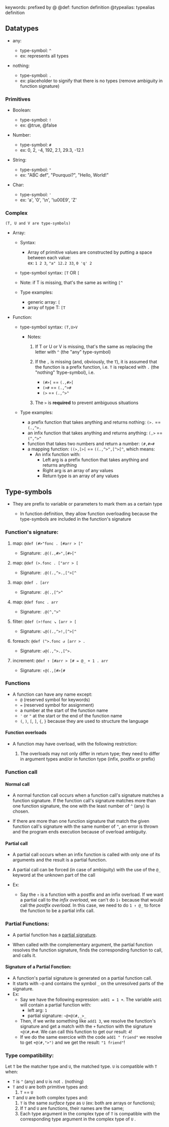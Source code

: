 keywords: prefixed by @
@def: function definition
@typealias: typealias definition

## Datatypes

* any:
    * type-symbol: `^`
    * ex: represents all types

* nothing:
    * type-symbol: `.`
    * ex: placeholder to signify that there is no types (remove ambiguity in function signature)

### Primitives

* Boolean:
    * type-symbol: `!`
    * ex: @true, @false

* Number:
    * type-symbol: `#`
    * ex: 0, 2, -4, 192, 2.1, 29.3, -12.1

* String:
    * type-symbol: `"`
    * ex: "ABC def", "Pourquoi?", "Hello, World!"

* Char:
    * type-symbol: `'`
    * ex: 'a', '0', '\n', '\u00E9', 'Z'

### Complex

`(T, U and V are type-symbols)`

* Array:
    * Syntax:
        * Array of primitive values are constructed by putting a space between each value:   
          ex: `1 2 3`, `"a" 12.2 33`, `0 'q' 2`
    * type-symbol syntax: `[T` OR `[`
    * Note: if T is missing, that's the same as writing `[^`

    * Type examples:
        * generic array: `[`
        * array of type T: `[T`

* Function:
    * type-symbol syntax: `(T,U>V`
        * Notes:
            1) If T or U or V is missing, that's the same as replacing the letter with `^` (the "any" type-symbol)

            2) If the `,` is missing (and, obviously, the `T`), it is assumed that the function is a prefix function,
               i.e. `T` is replaced with `.` (the "nothing" 1type-symbol), i.e.
                - `(#>[` == `(.,#>[`
                - `(>#` == `(.,^>#`
                - `(>` == `(.,^>^`

            3) The `>` is **required** to prevent ambiguous situations

    * Type examples:
        * a prefix function that takes anything and returns nothing: `(>.` == `(.,^>.`
        * an infix function that takes anything and returns anything: `(,>` == `(^,^>^`
        * function that takes two numbers and return a number: `(#,#>#`
        * a mapping function: `((>,[>[` == `((.,^>^,[^>[^`, which means:
            * An infix function with:
                * Left arg is a prefix function that takes anything and returns anything
                * Right arg is an array of any values
                * Return type is an array of any values

## Type-symbols

- They are prefix to variable or parameters to mark them as a certain type

    - In function definition, they allow function overloading because the type-symbols are included in the function's
      signature

### Function's signature:

1) map: `@def (#>"fonc . [#arr > ["`
    - Signature: `.@((.,#>",[#>["`

2) map: `@def (>.fonc . ["arr > [`
    - Signature: `.@((.,^>.,[">[^`

3) map: `@def . [arr`
    - Signature: `.@(.,[^>^`

4) map: `@def fonc . arr`
    - Signature: `.@(^,^>^`

5) filter: `@def (>!fonc ↘ [arr > [`
    - Signature: `↘@((.,^>!,[^>[^`

6) foreach: `@def (^>.fonc ↺ [arr > .`
    - Signature: `↺@(.,^>.,[^>.`

7) increment: `@def ↑ [#arr > [# = @_ + 1 . arr`
    - Signature: `↑@(.,[#>[#`

### Functions

- A function can have any name except:
    - `@` (reserved symbol for keywords)
    - `=` (reserved symbol for assignment)
    - a number at the start of the function name
    - `'` or `"` at the start or the end of the function name
    - `(`, `)`, `[`, `]`, `{`, `}` because they are used to structure the language

#### Function overloads

- A function may have overload, with the following restriction:

    1. The overloads may not only differ in return type; they need to differ in argument types and/or in function type
       (infix, postfix or prefix)

### Function call

#### Normal call

- A normal function call occurs when a function call's signature matches a function signature. If the function call's
  signature matches more than one function signature, the one with the least number of `^` (any) is chosen.

- If there are more than one function signature that match the given function call's signature with the same number
  of `^`, an error is thrown and the program ends execution because of overload ambiguity.

#### Partial call

- A partial call occurs when an infix function is called with only one of its arguments and the result is a partial
  function.

- A partial call can be forced (in case of ambiguity) with the use of the `@_` keyword at the unknown part of the call
- Ex:
    - Say the `↑` is a function with a postfix and an infix overload. If we want a partial call to the _infix overload_,
      we can't do `1↑` because that would call the _postfix overload_. In this case, we need to do `1 ↑ @_` to
      force the function to be a partial infix call.

### Partial Functions:

- A partial function has a [partial signature](#signature-of-a-partial-fonction-).

- When called with the complementary argument, the partial function resolves the function signature, finds the
  corresponding function to call, and calls it.

#### Signature of a Partial Fonction:

- A function's partial signature is generated on a partial function call.
- It starts with `~@` and contains the symbol `_` on the unresolved parts of the signature.
- Ex:
    - Say we have the following expression: `add1 = 1 +`. The variable `add1` will contain a partial function with:
        - left arg: `1`
        - partial signature: `~@+@(#,_>_`
    - Then, if we write something like `add1 3`, we resolve the function's signature and get a match with the `+`
      function with the signature `+@(#,#>#`. We can call this function to get our result: `4`!
    - If we do the same exercice with the code `add1 " friend"` we resolve to get `+@(#,">")` and we get the
      result: `"1 friend"`!

### Type compatibility:

Let `T` be the matcher type and `U`, the matched type. `U` is compatible with `T` when:

- `T` is `^` (any) and `U` is not `.` (nothing)
- `T` and `U` are both primitive types and:
    1. `T` == `U`
- `T` and `U` are both complex types and:
    1. `T` is the same _surface type_ as `U` (ex: both are arrays or functions);
    2. If `T` and `U` are functions, their names are the same;
    3. Each type argument in the complex type of `T` is compatible with the corresponding type argument in the complex
       type of `U` .

